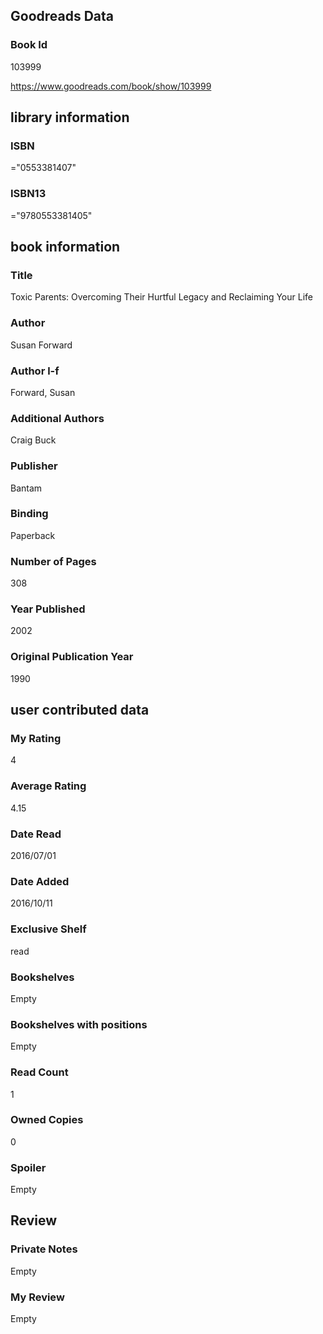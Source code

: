 <!-- This template shows how to bulk convert all columns of data into one markdown file -->
<!-- caveat: substitution key matches column headers from default export. You will get a KeyError if there's a mismatch -->

## Goodreads Data

### Book Id 

103999

https://www.goodreads.com/book/show/103999

## library information

### ISBN 
="0553381407"

### ISBN13 
="9780553381405"

## book information

### Title
Toxic Parents: Overcoming Their Hurtful Legacy and Reclaiming Your Life

### Author 
Susan Forward

### Author l-f 
Forward, Susan

### Additional Authors
Craig Buck

### Publisher 
Bantam

### Binding
Paperback

### Number of Pages
308

### Year Published
2002

### Original Publication Year 
1990

## user contributed data

### My Rating
4

### Average Rating
4.15

### Date Read
2016/07/01

### Date Added
2016/10/11

### Exclusive Shelf
read

### Bookshelves
Empty

### Bookshelves with positions
Empty

### Read Count
1

### Owned Copies
0

### Spoiler 
Empty

## Review

### Private Notes
Empty

### My Review
Empty